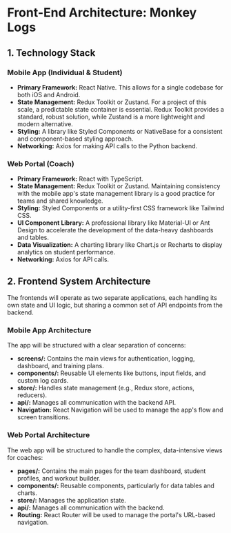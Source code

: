 # Front-End Architecture: Monkey Logs

## 1. Technology Stack

### Mobile App (Individual & Student)

- **Primary Framework:** React Native. This allows for a single codebase for both iOS and Android.
- **State Management:** Redux Toolkit or Zustand. For a project of this scale, a predictable state container is essential. Redux Toolkit provides a standard, robust solution, while Zustand is a more lightweight and modern alternative.
- **Styling:** A library like Styled Components or NativeBase for a consistent and component-based styling approach.
- **Networking:** Axios for making API calls to the Python backend.

### Web Portal (Coach)

- **Primary Framework:** React with TypeScript.
- **State Management:** Redux Toolkit or Zustand. Maintaining consistency with the mobile app's state management library is a good practice for teams and shared knowledge.
- **Styling:** Styled Components or a utility-first CSS framework like Tailwind CSS.
- **UI Component Library:** A professional library like Material-UI or Ant Design to accelerate the development of the data-heavy dashboards and tables.
- **Data Visualization:** A charting library like Chart.js or Recharts to display analytics on student performance.
- **Networking:** Axios for API calls.

## 2. Frontend System Architecture

The frontends will operate as two separate applications, each handling its own state and UI logic, but sharing a common set of API endpoints from the backend.

### Mobile App Architecture

The app will be structured with a clear separation of concerns:

- **screens/:** Contains the main views for authentication, logging, dashboard, and training plans.
- **components/:** Reusable UI elements like buttons, input fields, and custom log cards.
- **store/:** Handles state management (e.g., Redux store, actions, reducers).
- **api/:** Manages all communication with the backend API.
- **Navigation:** React Navigation will be used to manage the app's flow and screen transitions.

### Web Portal Architecture

The web app will be structured to handle the complex, data-intensive views for coaches:

- **pages/:** Contains the main pages for the team dashboard, student profiles, and workout builder.
- **components/:** Reusable components, particularly for data tables and charts.
- **store/:** Manages the application state.
- **api/:** Manages all communication with the backend.
- **Routing:** React Router will be used to manage the portal's URL-based navigation.
